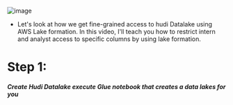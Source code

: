 ![image](https://user-images.githubusercontent.com/39345855/215276228-bfb10f6c-4b9f-4efb-8dd5-0393a39b2b13.png)


* Let's look at how we get fine-grained access to hudi Datalake using AWS Lake formation. In this video, I'll teach you how to restrict intern and analyst access to specific columns by using lake formation.


# Step 1: 
##### Create Hudi Datalake execute Glue notebook that creates a data lakes for you 





